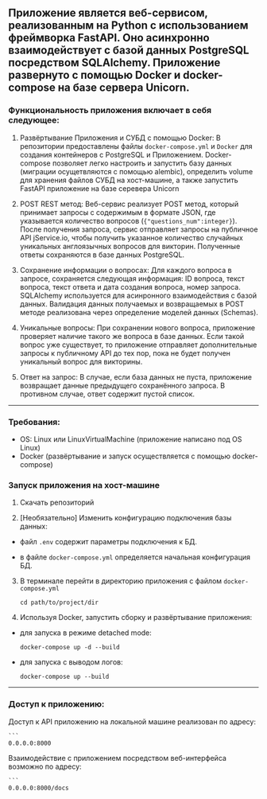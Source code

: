 ## Приложение является веб-сервисом, реализованным на Python с использованием фреймворка FastAPI. Оно асинхронно взаимодействует с базой данных PostgreSQL посредством SQLAlchemy. Приложение развернуто с помощью Docker и docker-compose на базе сервера Unicorn.

### Функциональность приложения включает в себя следующее:

1. Развёртывание Приложения и СУБД с помощью Docker: В репозитории предоставлены файлы `docker-compose.yml` и `Docker` для создания контейнеров с PostgreSQL и Приложением. Docker-compose позволяет легко настроить и запустить базу данных (миграции осущетвляются с помощью alembic), определить volume для хранения файлов СУБД на хост-машине, а также запустить FastAPI приложение на базе серевера Unicorn

2. POST REST метод: Веб-сервис реализует POST метод, который принимает запросы с содержимым в формате JSON, где указывается количество вопросов (`{"questions_num":integer}`). После получения запроса, сервис отправляет запросы на публичное API jService.io, чтобы получить указанное количество случайных уникальных англоязычных вопросов для викторин. Полученные ответы сохраняются в базе данных PostgreSQL.

3. Сохранение информации о вопросах: Для каждого вопроса в запросе, сохраняется следующая информация: ID вопроса, текст вопроса, текст ответа и дата создания вопроса, номер запроса. SQLAlchemy используется для асинронного взаимодействия с базой данных. Валидация данных получаемых и возвращаемых в POST методе реализована через определение моделей данных (Schemas).

4. Уникальные вопросы: При сохранении нового вопроса, приложение проверяет наличие такого же вопроса в базе данных. Если такой вопрос уже существует, то приложение отправляет дополнительные запросы к публичному API до тех пор, пока не будет получен уникальный вопрос для викторины.

5. Ответ на запрос: В случае, если база данных не пуста, приложение возвращает данные предыдущего сохранённого запроса. В противном случае, ответ содержит пустой список.

-----------------------------

### Требования:
* OS: Linux или LinuxVirtualMachine (приложение написано под OS Linux)
* Docker (развёртывание и запуск осуществляется с помощью docker-compose)



### Запуск приложения на хост-машине
1. Скачать репозиторий


2. [Необязательно] Изменить конфигурацию подключения базы данных:
  - файл `.env` содержит параметры подключения к БД.

  - в файле `docker-compose.yml` определяется начальная конфигурация БД.

3. В терминале перейти в директорию приложения с файлом `docker-compose.yml`
   

    ```
    cd path/to/project/dir
4. Используя Docker, запустить сборку и развёртывание приложения:
  - для запуска в режиме detached mode:


    ```
    docker-compose up -d --build
  - для запуска с выводом логов:


    ```
    docker-compose up --build

-----------------------------

### Доступ к приложению:
Доступ к API приложению на локальной машине реализован по адресу:
    
    
    ```
    0.0.0.0:8000


Взаимодействие с приложением посредством веб-интерфейса возможно по адресу:


    ```
    0.0.0.0:8000/docs
